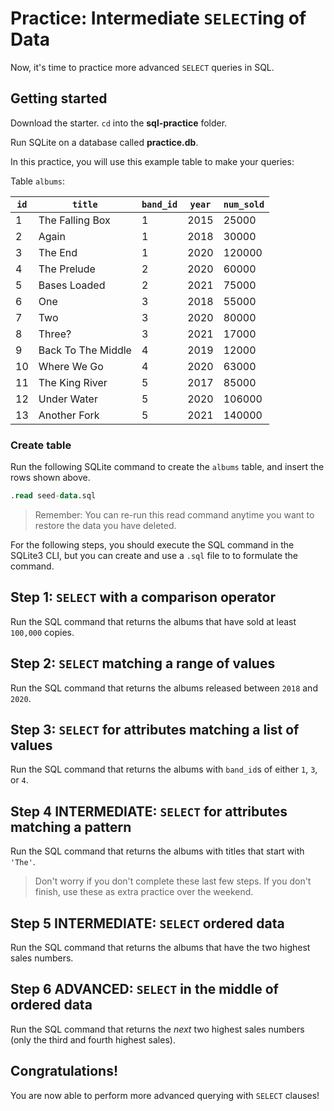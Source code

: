 # Practice: Intermediate `SELECT`ing of Data

Now, it's time to practice more advanced `SELECT` queries in SQL.

## Getting started

Download the starter. `cd` into the __sql-practice__ folder.

Run SQLite on a database called __practice.db__.

In this practice, you will use this example table to make your queries:

Table `albums`:

| `id` | `title`            | `band_id` | `year` | `num_sold` |
| ---- | ------------------ | --------- | ------ | ---------- |
| 1    | The Falling Box    | 1         | 2015   | 25000      |
| 2    | Again              | 1         | 2018   | 30000      |
| 3    | The End            | 1         | 2020   | 120000     |
| 4    | The Prelude        | 2         | 2020   | 60000      |
| 5    | Bases Loaded       | 2         | 2021   | 75000      |
| 6    | One                | 3         | 2018   | 55000      |
| 7    | Two                | 3         | 2020   | 80000      |
| 8    | Three?             | 3         | 2021   | 17000      |
| 9    | Back To The Middle | 4         | 2019   | 12000      |
| 10   | Where We Go        | 4         | 2020   | 63000      |
| 11   | The King River     | 5         | 2017   | 85000      |
| 12   | Under Water        | 5         | 2020   | 106000     |
| 13   | Another Fork       | 5         | 2021   | 140000     |

### Create table

Run the following SQLite command to create the `albums` table, and insert the
rows shown above.

```sql
.read seed-data.sql
```

> Remember: You can re-run this read command anytime you want to restore the 
> data you have deleted.

For the following steps, you should execute the SQL command in the SQLite3 CLI,
but you can create and use a `.sql` file to to formulate the command.

## Step 1: `SELECT` with a comparison operator

Run the SQL command that returns the albums that have sold at least `100,000`
copies.

## Step 2: `SELECT` matching a range of values

Run the SQL command that returns the albums released between `2018` and `2020`.

## Step 3: `SELECT` for attributes matching a list of values

Run the SQL command that returns the albums with `band_id`s of either `1`, `3`, 
or `4`.

## Step 4 INTERMEDIATE: `SELECT` for attributes matching a pattern

Run the SQL command that returns the albums with titles that start with `'The'`.

> Don't worry if you don't complete these last few steps. If you don't finish,
> use these as extra practice over the weekend.

## Step 5 INTERMEDIATE: `SELECT` ordered data

Run the SQL command that returns the albums that have the two highest sales
numbers.

## Step 6 ADVANCED: `SELECT` in the middle of ordered data 

Run the SQL command that returns the *next* two highest sales numbers (only
the third and fourth highest sales).

## Congratulations!

You are now able to perform more advanced querying with `SELECT` clauses!